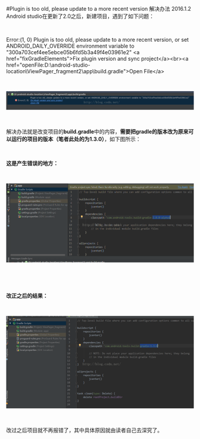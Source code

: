 #Plugin is too old, please update to a more recent version 解决办法 2016.1.2
Android studio在更新了2.0之后，新建项目，遇到了如下问题：

 

Error:(1, 0) Plugin is too old, please update to a more recent version, or set ANDROID_DAILY_OVERRIDE environment variable to "300a703cef4ee5ebce05b6fd5b3a49f4e03961e2" &lt;a href="fixGradleElements"&gt;Fix plugin version and sync project&lt;/a&gt;&lt;br&gt;&lt;a href="openFile:D:\android-studio-location\ViewPager_fragment2\app\build.gradle"&gt;Open File&lt;/a&gt;

 

<img alt="" class="has" src="https://raw.githubusercontent.com/Double2hao/xujiajia_blog/main/img/16210039392820.png">

 

解决办法就是改变项目的**build.gradle**中的内容，**需要把gradle的版本改为原来可以运行的项目的版本（笔者此处的为1.3.0）**，如下图所示：

 

**这是产生错误的地方：**

 

<img alt="" class="has" src="https://raw.githubusercontent.com/Double2hao/xujiajia_blog/main/img/16210039393131.png">

 

 

**改正之后的结果：**

 

**<img alt="" class="has" src="https://raw.githubusercontent.com/Double2hao/xujiajia_blog/main/img/16210039393442.png">**

 

改过之后项目就不再报错了，其中具体原因就由读者自己去深究了。